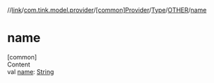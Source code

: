 //[link](../../../../index.md)/[com.tink.model.provider](../../../index.md)/[[common]Provider](../../index.md)/[Type](../index.md)/[OTHER](index.md)/[name](name.md)



# name  
[common]  
Content  
val [name](name.md): [String](https://kotlinlang.org/api/latest/jvm/stdlib/kotlin/-string/index.html)  



